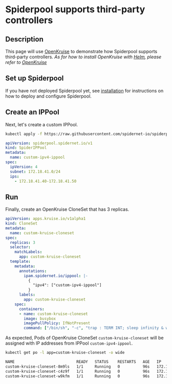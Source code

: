# Spiderpool supports third-party controllers

## Description

This page will use [OpenKruise](https://openkruise.io/zh/docs/) to demonstrate how Spiderpool supports third-party controllers. *As for how to install OpenKruise with [Helm](https://helm.sh/), please refer to [OpenKruise](https://openkruise.io/zh/docs/)* 

## Set up Spiderpool

If you have not deployed Spiderpool yet, see [installation](https://github.com/spidernet-io/spiderpool/blob/main/docs/usage/install.md) for instructions on how to deploy and configure Spiderpool.

## Create an IPPool

Next, let's create a custom IPPool.

```bash
kubectl apply -f https://raw.githubusercontent.com/spidernet-io/spiderpool/main/docs/example/basic/custom-ipv4-ippool.yaml
```

```yaml
apiVersion: spiderpool.spidernet.io/v1
kind: SpiderIPPool
metadata:
  name: custom-ipv4-ippool
spec:
  ipVersion: 4
  subnet: 172.18.41.0/24
  ips:
    - 172.18.41.40-172.18.41.50
```

## Run 

Finally, create an OpenKruise CloneSet that has 3 replicas.

```yaml
apiVersion: apps.kruise.io/v1alpha1
kind: CloneSet
metadata:
  name: custom-kruise-cloneset
spec:
  replicas: 3
  selector:
    matchLabels:
      app: custom-kruise-cloneset
  template:
    metadata:
      annotations:
        ipam.spidernet.io/ippool: |-
          {
            "ipv4": ["custom-ipv4-ippool"]
          }
      labels:
        app: custom-kruise-cloneset
    spec:
      containers:
      - name: custom-kruise-cloneset
        image: busybox
        imagePullPolicy: IfNotPresent
        command: ["/bin/sh", "-c", "trap : TERM INT; sleep infinity & wait"]
```

As expected, Pods of OpenKruise CloneSet `custom-kruise-cloneset` will be assigned with IP addresses from IPPool `custom-ipv4-ippool`.

```bash
kubectl get po -l app=custom-kruise-cloneset -o wide

NAME                           READY   STATUS    RESTARTS   AGE   IP             NODE            NOMINATED NODE   READINESS GATES
custom-kruise-cloneset-8m9ls   1/1     Running   0          96s   172.18.41.44   spider-worker   <none>           2/2
custom-kruise-cloneset-c4z9f   1/1     Running   0          96s   172.18.41.50   spider-worker   <none>           2/2
custom-kruise-cloneset-w9kfm   1/1     Running   0          96s   172.18.41.46   spider-worker   <none>           2/2
```
